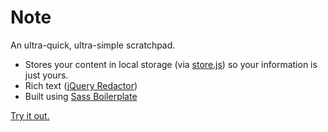 Note
===

An ultra-quick, ultra-simple scratchpad. 

- Stores your content in local storage (via [store.js](https://github.com/marcuswestin/store.js/)) so your information is just yours.
- Rich text ([jQuery Redactor](http://imperavi.com/redactor/))
- Built using [Sass Boilerplate](https://github.com/jamestomasino/sass-boilerplate)

[Try it out.](http://jamestomasino.github.com/note/)
